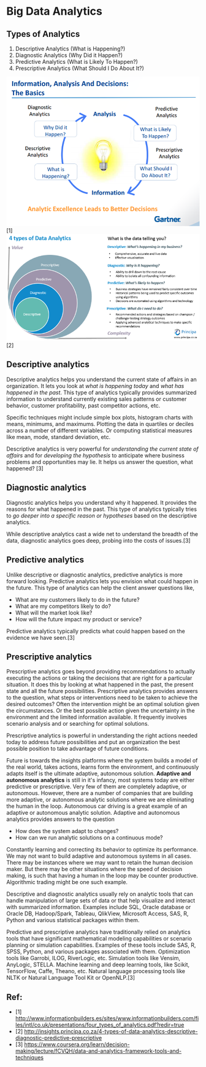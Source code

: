 # Big Data Analytics

## Types of Analytics
1. Descriptive Analytics (What is Happening?)
2. Diagnostic Analytics (Why Did it Happen?)
3. Predictive Analytics (What is Likely To Happen?)
4. Prescriptive Analytics (What Should I Do About It?)

![Four types of analytics](images/four-types-of-analytics.png)[1]
![Four types of analytics](images/4-types-of-data-analytics-principa.png)[2]

## Descriptive analytics
Descriptive analytics helps you understand the current state of affairs in an organization. It lets you look at *what is happening today* and *what has happened in the past*. This type of analytics typically provides summarized information to understand currently existing sales patterns or customer behavior, customer profitability, past competitor actions, etc. 

Specific techniques might include simple box plots, histogram charts with means, minimums, and maximums. Plotting the data in quartiles or deciles across a number of different variables. Or computing statistical measures like mean, mode, standard deviation, etc. 

Descriptive analytics is very powerful for *understanding the current state of affairs* and for *developing the hypothesis* to anticipate where business problems and opportunities may lie. It helps us answer the question, what happened? [3]

## Diagnostic analytics
Diagnostic analytics helps you understand why it happened. It provides the reasons for what happened in the past. This type of analytics typically tries to *go deeper into a specific reason or hypotheses* based on the descriptive analytics.

While descriptive analytics cast a wide net to understand the breadth of the data, diagnostic analytics goes deep, probing into the costs of issues.[3]

## Predictive analytics
Unlike descriptive or diagnostic analytics, predictive analytics is more forward looking. Predictive analytics lets you envision what could happen in the future. This type of analytics can help the client answer questions like,

* What are my customers likely to do in the future?
* What are my competitors likely to do?
* What will the market look like?
* How will the future impact my product or service?

Predictive analytics typically predicts what could happen based on the evidence we have seen.[3]

## Prescriptive analytics
Prescriptive analytics goes beyond providing recommendations to actually executing the actions or taking the decisions that are right for a particular situation. It does this by looking at what happened in the past, the present state and all the future possibilities. Prescriptive analytics provides answers to the question, what steps or interventions need to be taken to achieve the desired outcomes? Often the intervention might be an optimal solution given the circumstances. Or the best possible action given the uncertainty in the environment and the limited information available. It frequently involves scenario analysis and or searching for optimal solutions. 

Prescriptive analytics is powerful in understanding the right actions needed today to address future possibilities and put an organization the best possible position to take advantage of future conditions. 

Future is towards the insights platforms where the system builds a model of the real world, takes actions, learns form the environment, and continuously adapts itself is the ultimate adaptive, autonomous solution. **Adaptive and autonomous analytics** is still in it's infancy, most systems today are either predictive or prescriptive. Very few of them are completely adaptive, or autonomous. However, there are a number of companies that are building more adaptive, or autonomous analytic solutions where we are eliminating the human in the loop. Autonomous car driving is a great example of an adaptive or autonomous analytic solution. Adaptive and autonomous analytics provides answers to the question

* How does the system adapt to changes?
* How can we run analytic solutions on a continuous mode?

Constantly learning and correcting its behavior to optimize its performance. We may not want to build adaptive and autonomous systems in all cases. There may be instances where we may want to retain the human decision maker. But there may be other situations where the speed of decision making, is such that having a human in the loop may be counter productive. Algorithmic trading might be one such example. 

Descriptive and diagnostic analytics usually rely on analytic tools that can handle manipulation of large sets of data or that help visualize and interact with summarized information. Examples include SQL, Oracle database or Oracle DB, Hadoop/Spark, Tableau, QlikView, Microsoft Access, SAS, R, Python and various statistical packages within them. 

Predictive and prescriptive analytics have traditionally relied on analytics tools that have significant mathematical modeling capabilities or scenario planning or simulation capabilities. Examples of these tools include SAS, R, SPSS, Python, and various packages associated with them. Optimization tools like Garrobi, ILOG, RiverLogic, etc. Simulation tools like Vensim, AnyLogic, STELLA. Machine learning and deep learning tools, like Scikit, TensorFlow, Caffe, Theano, etc. Natural language processing tools like NLTK or Natural Language Tool Kit or OpenNLP.[3]

## Ref:
* [1] http://www.informationbuilders.es/sites/www.informationbuilders.com/files/intl/co.uk/presentations/four_types_of_analytics.pdf?redir=true
* [2] http://insights.principa.co.za/4-types-of-data-analytics-descriptive-diagnostic-predictive-prescriptive
* [3] https://www.coursera.org/learn/decision-making/lecture/fCVQH/data-and-analytics-framework-tools-and-techniques
